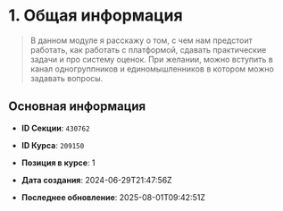 # 1. Общая информация


> В данном модуле я расскажу о том, с чем нам предстоит работать, как работать с платформой, сдавать практические задачи и про систему оценок. При желании, можно вступить в канал одногруппников и единомышленников в котором можно задавать вопросы.


## Основная информация

- **ID Секции**: `430762`
- **ID Курса**: `209150`
- **Позиция в курсе**: 1
- **Дата создания**: 2024-06-29T21:47:56Z

- **Последнее обновление**: 2025-08-01T09:42:51Z
